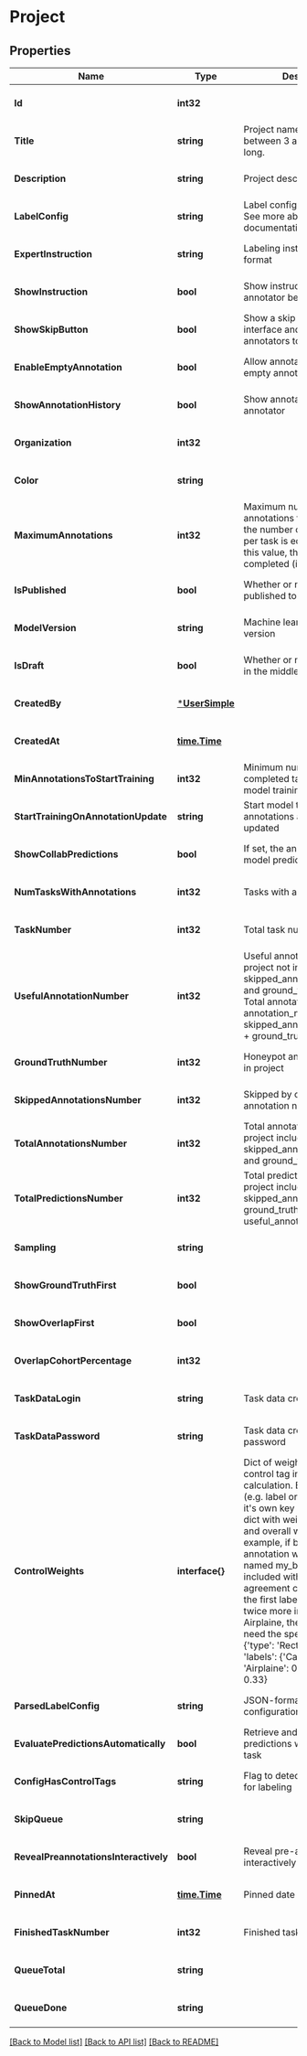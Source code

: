 # Project

## Properties
Name | Type | Description | Notes
------------ | ------------- | ------------- | -------------
**Id** | **int32** |  | [optional] [default to null]
**Title** | **string** | Project name. Must be between 3 and 50 characters long. | [optional] [default to null]
**Description** | **string** | Project description | [optional] [default to null]
**LabelConfig** | **string** | Label config in XML format. See more about it in documentation | [optional] [default to null]
**ExpertInstruction** | **string** | Labeling instructions in HTML format | [optional] [default to null]
**ShowInstruction** | **bool** | Show instructions to the annotator before they start | [optional] [default to null]
**ShowSkipButton** | **bool** | Show a skip button in interface and allow annotators to skip the task | [optional] [default to null]
**EnableEmptyAnnotation** | **bool** | Allow annotators to submit empty annotations | [optional] [default to null]
**ShowAnnotationHistory** | **bool** | Show annotation history to annotator | [optional] [default to null]
**Organization** | **int32** |  | [optional] [default to null]
**Color** | **string** |  | [optional] [default to null]
**MaximumAnnotations** | **int32** | Maximum number of annotations for one task. If the number of annotations per task is equal or greater to this value, the task is completed (is_labeled&#x3D;True) | [optional] [default to null]
**IsPublished** | **bool** | Whether or not the project is published to annotators | [optional] [default to null]
**ModelVersion** | **string** | Machine learning model version | [optional] [default to null]
**IsDraft** | **bool** | Whether or not the project is in the middle of being created | [optional] [default to null]
**CreatedBy** | [***UserSimple**](UserSimple.md) |  | [optional] [default to null]
**CreatedAt** | [**time.Time**](time.Time.md) |  | [optional] [default to null]
**MinAnnotationsToStartTraining** | **int32** | Minimum number of completed tasks after which model training is started | [optional] [default to null]
**StartTrainingOnAnnotationUpdate** | **string** | Start model training after any annotations are submitted or updated | [optional] [default to null]
**ShowCollabPredictions** | **bool** | If set, the annotator can view model predictions | [optional] [default to null]
**NumTasksWithAnnotations** | **int32** | Tasks with annotations count | [optional] [default to null]
**TaskNumber** | **int32** | Total task number in project | [optional] [default to null]
**UsefulAnnotationNumber** | **int32** | Useful annotation number in project not including skipped_annotations_number and ground_truth_number. Total annotations &#x3D; annotation_number + skipped_annotations_number + ground_truth_number | [optional] [default to null]
**GroundTruthNumber** | **int32** | Honeypot annotation number in project | [optional] [default to null]
**SkippedAnnotationsNumber** | **int32** | Skipped by collaborators annotation number in project | [optional] [default to null]
**TotalAnnotationsNumber** | **int32** | Total annotations number in project including skipped_annotations_number and ground_truth_number. | [optional] [default to null]
**TotalPredictionsNumber** | **int32** | Total predictions number in project including skipped_annotations_number, ground_truth_number, and useful_annotation_number. | [optional] [default to null]
**Sampling** | **string** |  | [optional] [default to null]
**ShowGroundTruthFirst** | **bool** |  | [optional] [default to null]
**ShowOverlapFirst** | **bool** |  | [optional] [default to null]
**OverlapCohortPercentage** | **int32** |  | [optional] [default to null]
**TaskDataLogin** | **string** | Task data credentials: login | [optional] [default to null]
**TaskDataPassword** | **string** | Task data credentials: password | [optional] [default to null]
**ControlWeights** | **interface{}** | Dict of weights for each control tag in metric calculation. Each control tag (e.g. label or choice) will have it&#39;s own key in control weight dict with weight for each label and overall weight.For example, if bounding box annotation with control tag named my_bbox should be included with 0.33 weight in agreement calculation, and the first label Car should be twice more important than Airplaine, then you have to need the specify: {&#39;my_bbox&#39;: {&#39;type&#39;: &#39;RectangleLabels&#39;, &#39;labels&#39;: {&#39;Car&#39;: 1.0, &#39;Airplaine&#39;: 0.5}, &#39;overall&#39;: 0.33} | [optional] [default to null]
**ParsedLabelConfig** | **string** | JSON-formatted labeling configuration | [optional] [default to null]
**EvaluatePredictionsAutomatically** | **bool** | Retrieve and display predictions when loading a task | [optional] [default to null]
**ConfigHasControlTags** | **string** | Flag to detect is project ready for labeling | [optional] [default to null]
**SkipQueue** | **string** |  | [optional] [default to null]
**RevealPreannotationsInteractively** | **bool** | Reveal pre-annotations interactively | [optional] [default to null]
**PinnedAt** | [**time.Time**](time.Time.md) | Pinned date and time | [optional] [default to null]
**FinishedTaskNumber** | **int32** | Finished tasks | [optional] [default to null]
**QueueTotal** | **string** |  | [optional] [default to null]
**QueueDone** | **string** |  | [optional] [default to null]

[[Back to Model list]](../README.md#documentation-for-models) [[Back to API list]](../README.md#documentation-for-api-endpoints) [[Back to README]](../README.md)


